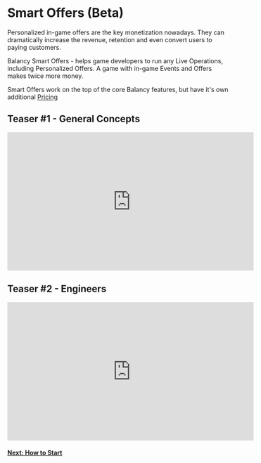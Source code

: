 # Smart Offers (Beta)

Personalized in-game offers are the key monetization nowadays. They can dramatically increase the revenue, retention and even convert users to paying customers.

Balancy Smart Offers - helps game developers to run any Live Operations, including Personalized Offers. A game with in-game Events and Offers makes twice more money.

Smart Offers work on the top of the core Balancy features, but have it's own additional [Pricing](/pricing)

Teaser #1 - General Concepts
-
<iframe width="560" height="315" src="https://www.youtube.com/embed/oSg92uwBtOU" title="YouTube video player" frameborder="0" allow="accelerometer; autoplay; clipboard-write; encrypted-media; gyroscope; picture-in-picture" allowfullscreen></iframe>

Teaser #2 - Engineers
-
<iframe width="560" height="315" src="https://www.youtube.com/embed/je-6XqaUJQ4" title="YouTube video player" frameborder="0" allow="accelerometer; autoplay; clipboard-write; encrypted-media; gyroscope; picture-in-picture" allowfullscreen></iframe>

#### [Next: How to Start](/smart_offers/how_to_start)
